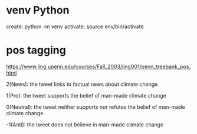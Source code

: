 # venv Python
create:  python<version> -m venv <virtual-environment-name>
activate: source env/bin/activate

# pos tagging
https://www.ling.upenn.edu/courses/Fall_2003/ling001/penn_treebank_pos.html


2(News): 
the tweet links to factual news about climate change

1(Pro): 
the tweet supports the belief of man-made climate change

0(Neutral):
the tweet neither supports nor refutes the belief of man-made climate change

-1(Anti):
 the tweet does not believe in man-made climate change
